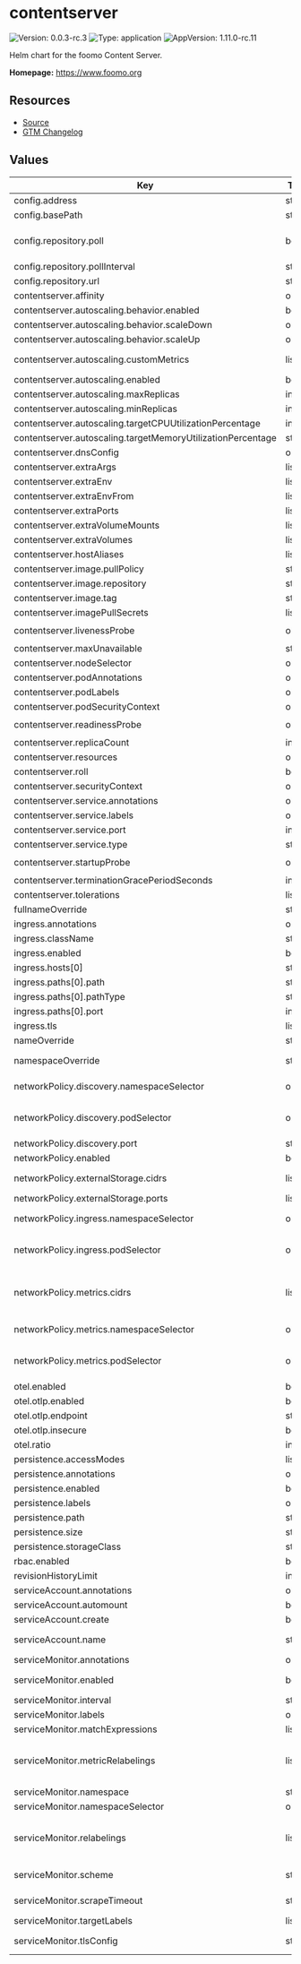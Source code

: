 # contentserver

![Version: 0.0.3-rc.3](https://img.shields.io/badge/Version-0.0.3--rc.3-informational?style=flat-square) ![Type: application](https://img.shields.io/badge/Type-application-informational?style=flat-square) ![AppVersion: 1.11.0-rc.11](https://img.shields.io/badge/AppVersion-1.11.0--rc.11-informational?style=flat-square)

Helm chart for the foomo Content Server.

**Homepage:** <https://www.foomo.org>

## Resources

- [Source](https://github.com/foomo/helm-charts)
- [GTM Changelog](https://developers.google.com/tag-platform/tag-manager/server-side/release-notes)

## Values

| Key | Type | Default | Description |
|-----|------|---------|-------------|
| config.address | string | `":8080"` | - Address to bind to host:port |
| config.basePath | string | `"/contentserver"` | Path to export the webserver on |
| config.repository.poll | bool | `false` | - If true, the address arg will be used to periodically poll the content url e.g. http://contentserverexport:8080/poll-revision |
| config.repository.pollInterval | string | `"60s"` | - Update poll interval |
| config.repository.url | string | `"http://contentserverexport:8080"` | Repository server url |
| contentserver.affinity | object | `{}` | Affinity settings for pods. |
| contentserver.autoscaling.behavior.enabled | bool | `false` | Enable autoscaling behaviours |
| contentserver.autoscaling.behavior.scaleDown | object | `{}` | Scale down policies, must conform to HPAScalingRules |
| contentserver.autoscaling.behavior.scaleUp | object | `{}` | Scale up policies, must conform to HPAScalingRules |
| contentserver.autoscaling.customMetrics | list | `[]` | Custom metrics using the HPA/v2 schema (for example, Pods, Object or External metrics) |
| contentserver.autoscaling.enabled | bool | `false` | Enable autoscaling |
| contentserver.autoscaling.maxReplicas | int | `100` | Maximum autoscaling replicas |
| contentserver.autoscaling.minReplicas | int | `1` | Minimum autoscaling replicas |
| contentserver.autoscaling.targetCPUUtilizationPercentage | int | `80` | Target CPU utilisation percentage |
| contentserver.autoscaling.targetMemoryUtilizationPercentage | string | `nil` | Target memory utilisation percentage |
| contentserver.dnsConfig | object | `{}` | DNSConfig settings for pods. |
| contentserver.extraArgs | list | `[]` | Arguements to add |
| contentserver.extraEnv | list | `[]` | Environment variables to add |
| contentserver.extraEnvFrom | list | `[]` | Environment variables from secrets or configmaps to add |
| contentserver.extraPorts | list | `[]` | Port definitions to add |
| contentserver.extraVolumeMounts | list | `[]` | Volume mounts to add |
| contentserver.extraVolumes | list | `[]` | Volumes to add |
| contentserver.hostAliases | list | `[]` | Host aliases to add |
| contentserver.image.pullPolicy | string | `"IfNotPresent"` | The image pull policy |
| contentserver.image.repository | string | `"foomo/contentserver"` | The image repository |
| contentserver.image.tag | string | `"1.11.0-rc.11"` | The image tag |
| contentserver.imagePullSecrets | list | `[]` | Image pull secrets |
| contentserver.livenessProbe | object | `{"httpGet":{"path":"/healthz/liveness","port":9400}}` | Liveness probe settings for pods. |
| contentserver.maxUnavailable | string | `nil` | Pod Disruption Budget maxUnavailable |
| contentserver.nodeSelector | object | `{}` | Tolerations settings for pods. |
| contentserver.podAnnotations | object | `{}` | Annotations for pods |
| contentserver.podLabels | object | `{}` | Labels for pods |
| contentserver.podSecurityContext | object | `{}` | The SecurityContext for pods |
| contentserver.readinessProbe | object | `{"httpGet":{"path":"/healthz/readiness","port":9400}}` | Readiness probe settings for pods. |
| contentserver.replicaCount | int | `1` | Number of replicas |
| contentserver.resources | object | `{}` | Resource request & limits. |
| contentserver.roll | bool | `false` | Always roll your deployment |
| contentserver.securityContext | object | `{}` |  |
| contentserver.service.annotations | object | `{}` | Annotations for the service |
| contentserver.service.labels | object | `{}` | Labels for service |
| contentserver.service.port | int | `8080` | Port of the service |
| contentserver.service.type | string | `"ClusterIP"` | Type of the service |
| contentserver.startupProbe | object | `{"httpGet":{"path":"/healthz/startup","port":9400}}` | Startup probe settings for pods. |
| contentserver.terminationGracePeriodSeconds | int | `30` | - Termination grace period in seconds |
| contentserver.tolerations | list | `[]` | Tolerations settings for pods. |
| fullnameOverride | string | `""` | Overrides the chart's computed fullname |
| ingress.annotations | object | `{}` |  |
| ingress.className | string | `""` |  |
| ingress.enabled | bool | `false` |  |
| ingress.hosts[0] | string | `"example.com"` |  |
| ingress.paths[0].path | string | `"/contentserver"` |  |
| ingress.paths[0].pathType | string | `"Prefix"` |  |
| ingress.paths[0].port | int | `8080` |  |
| ingress.tls | list | `[]` |  |
| nameOverride | string | `""` | Overrides the chart's name |
| namespaceOverride | string | `""` | The name of the Namespace to deploy If not set, `.Release.Namespace` is used |
| networkPolicy.discovery.namespaceSelector | object | `{}` | Specifies the namespace the discovery Pods are running in |
| networkPolicy.discovery.podSelector | object | `{}` | Specifies the Pods labels used for discovery. As this is cross-namespace communication, you also need the namespaceSelector. |
| networkPolicy.discovery.port | string | `nil` | Specify the port used for discovery |
| networkPolicy.enabled | bool | `false` | Specifies whether Network Policies should be created |
| networkPolicy.externalStorage.cidrs | list | `[]` | Specifies specific network CIDRs you want to limit access to |
| networkPolicy.externalStorage.ports | list | `[]` | Specify the port used for external storage, e.g. AWS S3 |
| networkPolicy.ingress.namespaceSelector | object | `{}` | Specifies the namespaces which are allowed to access the http port |
| networkPolicy.ingress.podSelector | object | `{}` | Specifies the Pods which are allowed to access the http port. As this is cross-namespace communication, you also need the namespaceSelector. |
| networkPolicy.metrics.cidrs | list | `[]` | Specifies specific network CIDRs which are allowed to access the metrics port. In case you use namespaceSelector, you also have to specify your kubelet networks here. The metrics ports are also used for probes. |
| networkPolicy.metrics.namespaceSelector | object | `{}` | Specifies the namespaces which are allowed to access the metrics port |
| networkPolicy.metrics.podSelector | object | `{}` | Specifies the Pods which are allowed to access the metrics port. As this is cross-namespace communication, you also need the namespaceSelector. |
| otel.enabled | bool | `false` | - Otel enabled |
| otel.otlp.enabled | bool | `true` | - OTLP export enabled |
| otel.otlp.endpoint | string | `""` | - OTLP exporter endpoint |
| otel.otlp.insecure | bool | `true` | - OTLP insecure exporter |
| otel.ratio | int | `1` | - Trace collect ratio |
| persistence.accessModes | list | `["ReadWriteOnce"]` | Access modes for the PVC |
| persistence.annotations | object | `{}` | Annotations for the PVC |
| persistence.enabled | bool | `false` | Enable persistent storage |
| persistence.labels | object | `{}` | Labels for the PVC |
| persistence.path | string | `"/var/lib/contentserver"` | - File storage location |
| persistence.size | string | `"1Gi"` | Storage size |
| persistence.storageClass | string | `""` | - Storage class to be used |
| rbac.enabled | bool | `false` | Create PodSecurityPolicy. |
| revisionHistoryLimit | int | `10` | Number of revisions to retain to allow rollback |
| serviceAccount.annotations | object | `{}` | Annotations to add to the service account |
| serviceAccount.automount | bool | `true` | Automatically mount a ServiceAccount's API credentials? |
| serviceAccount.create | bool | `true` | Specifies whether a service account should be created |
| serviceAccount.name | string | `""` | If not set and create is true, a name is generated using the fullname template |
| serviceMonitor.annotations | object | `{}` | ServiceMonitor annotations |
| serviceMonitor.enabled | bool | `false` | If enabled, ServiceMonitor resources for Prometheus Operator are created |
| serviceMonitor.interval | string | `nil` | ServiceMonitor scrape interval |
| serviceMonitor.labels | object | `{}` | Additional ServiceMonitor labels |
| serviceMonitor.matchExpressions | list | `[]` | Optional expressions to match on |
| serviceMonitor.metricRelabelings | list | `[]` | ServiceMonitor metric relabel configs to apply to samples before ingestion https://github.com/prometheus-operator/prometheus-operator/blob/main/Documentation/api.md#endpoint |
| serviceMonitor.namespace | string | `nil` | Alternative namespace for ServiceMonitor resources |
| serviceMonitor.namespaceSelector | object | `{}` | Namespace selector for ServiceMonitor resources |
| serviceMonitor.relabelings | list | `[]` | ServiceMonitor relabel configs to apply to samples before scraping https://github.com/prometheus-operator/prometheus-operator/blob/master/Documentation/api.md#relabelconfig |
| serviceMonitor.scheme | string | `"http"` | ServiceMonitor will use http by default, but you can pick https as well |
| serviceMonitor.scrapeTimeout | string | `nil` | ServiceMonitor scrape timeout in Go duration format (e.g. 15s) |
| serviceMonitor.targetLabels | list | `[]` |  |
| serviceMonitor.tlsConfig | string | `nil` | ServiceMonitor will use these tlsConfig settings to make the health check requests |

